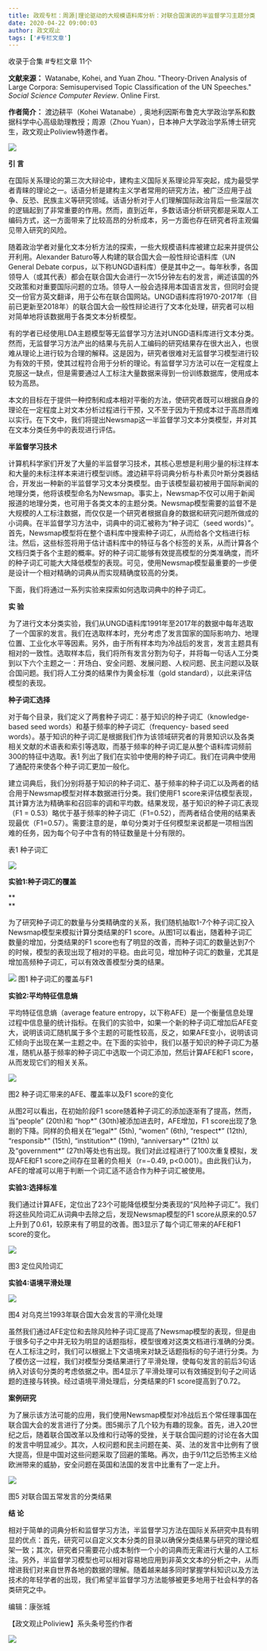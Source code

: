 ```yaml
---
title: 政观专栏：周源|理论驱动的大规模语料库分析：对联合国演说的半监督学习主题分类
date: 2020-04-22 09:00:03
author: 政文观止
tags: ['#专栏文章']
---
```



收录于合集 #专栏文章 11个

**文献来源：** Watanabe, Kohei, and Yuan Zhou. "Theory-Driven Analysis of Large
Corpora: Semisupervised Topic Classification of the UN Speeches." _Social
Science Computer Review_. Online First.

  

**作者简介：** 渡边耕平（Kohei Watanabe）, 奥地利因斯布鲁克大学政治学系和数据科学中心高级助理教授；周源（Zhou
Yuan），日本神户大学政治学系博士研究生，政文观止Poliview特邀作者。

  

![](/images/313/2.png)

  

  
  

  

  

  
 **引 言**  

在国际关系理论的第三次大辩论中，建构主义国际关系理论异军突起，成为最受学者青睐的理论之一。话语分析是建构主义学者常用的研究方法，被广泛应用于战争、反恐、民族主义等研究领域。话语分析对于人们理解国际政治背后一些深层次的逻辑起到了非常重要的作用。然而，直到近年，多数话语分析研究都是采取人工编码方式，这一方面带来了比较高昂的分析成本，另一方面也存在研究者将主观偏见带入研究的风险。  

  

随着政治学者对量化文本分析方法的探索，一些大规模语料库被建立起来并提供公开利用。Alexander Baturo等人构建的联合国大会一般性辩论语料库（UN
General Debate
corpus，以下称UNGD语料库）便是其中之一。每年秋季，各国领导人（或其代表）都会在联合国大会进行一次15分钟左右的发言，阐述该国的外交政策和对重要国际问题的立场。领导人一般会选择用本国语言发言，但同时会提交一份官方英文翻译，用于公布在联合国网站。UNGD语料库将1970-2017年（目前已更新至2018年）的联合国大会一般性辩论进行了文本化处理，研究者可以相对简单地将该数据用于各类文本分析模型。

  

有的学者已经使用LDA主题模型等无监督学习方法对UNGD语料库进行文本分类。然而，无监督学习方法产出的结果与先前人工编码的研究结果存在很大出入，也很难从理论上进行较为合理的解释。这是因为，研究者很难对无监督学习模型进行较为有效的干预，使其过程符合用于分析的理论。有监督学习方法可以在一定程度上克服这一缺点，但是需要通过人工标注大量数据来得到一份训练数据库，使用成本较为高昂。

  

本文的目标在于提供一种控制和成本相对平衡的方法，使研究者既可以根据自身的理论在一定程度上对文本分析过程进行干预，又不至于因为干预成本过于高昂而难以实行。在下文中，我们将提出Newsmap这一半监督学习文本分类模型，并对其在文本分类任务中的表现进行评估。

  

  

 **半监督学习技术**

  

计算机科学家们开发了大量的半监督学习技术，其核心思想是利用少量的标注样本和大量的未标注样本来进行模型训练。渡边耕平将词典分析与朴素贝叶斯分类器结合，开发出一种新的半监督学习文本分类模型。由于该模型最初被用于国际新闻的地理分类，他将该模型命名为Newsmap。事实上，Newsmap不仅可以用于新闻报道的地理分类，也可用于各类文本的主题分类。Newsmap模型需要的监督不是大规模的人工标注数据，而仅仅是一个研究者根据自身的数据和研究问题所做成的小词典。在半监督学习方法中，词典中的词汇被称为“种子词汇（seed
words）”。首先，Newsmap模型将在整个语料库中搜索种子词汇，从而给各个文档进行标注。然后，这些标签将用于估计语料库中的特征与各个标签的关系，从而计算各个文档归类于各个主题的概率。好的种子词汇能够有效提高模型的分类准确度，而坏的种子词汇可能大大降低模型的表现。可见，使用Newsmap模型最重要的一步便是设计一个相对精确的词典从而实现精确度较高的分类。

  

下面，我们将通过一系列实验来探索如何选取词典中的种子词汇。

  

  

 **实 验**

  

为了进行文本分类实验，我们从UNGD语料库1991年至2017年的数据中每年选取了一个国家的发言。我们在选取样本时，充分考虑了发言国家的国际影响力、地理位置、工业化水平等因素。另外，由于所有样本均为冷战后的发言，发言主题具有相对的一致性。选取样本后，我们将所有发言分割为句子，并将每一句话人工分类到以下六个主题之一：开场白、安全问题、发展问题、人权问题、民主问题以及联合国问题。我们将人工分类的结果作为黄金标准（gold
standard），以此来评估模型的表现。

  

 **种子词汇选择**

  

对于每个目录，我们定义了两套种子词汇：基于知识的种子词汇（knowledge-based seed words）和基于频率的种子词汇（frequency-
based seed
words）。基于知识的种子词汇是根据我们作为该领域研究者的背景知识以及各类相关文献的术语表和索引等选取，而基于频率的种子词汇是从整个语料库词频前300的特征中选取。表1
列出了我们在实验中使用的种子词汇。我们在词典中使用了通配符来使各个种子词汇更加一般化。

  

建立词典后，我们分别将基于知识的种子词汇、基于频率的种子词汇以及两者的结合用于Newsmap模型对样本数据进行分类。我们使用F1
score来评估模型表现，其计算方法为精确率和召回率的调和平均数。结果发现，基于知识的种子词汇表现（F1 =
0.53）略优于基于频率的种子词汇（F1=0.52），而两者结合使用的结果表现最优（F1=0.57）。需要注意的是，单句分类对于任何模型来说都是一项相当困难的任务，因为每个句子中含有的特征数量是十分有限的。

  

表1 种子词汇

![](/images/313/3.jpeg)

  

 **实验1:种子词汇的覆盖**  

 **  
**

为了研究种子词汇的数量与分类精确度的关系，我们随机抽取1-7个种子词汇投入Newsmap模型来模拟计算分类结果的F1
score。从图1可以看出，随着种子词汇数量的增加，分类结果的F1
score也有了明显的改善，而种子词汇的数量达到7个的时候，模型的表现出现了相对的平稳。由此可见，增加种子词汇的数量，尤其是增加高频种子词汇，可以有效改善模型分类的结果。  

![](/images/313/4.jpeg) 图1 种子词汇的覆盖与F1

  

 **实验2:平均特征信息熵**

  

平均特征信息熵（average feature
entropy，以下称AFE）是一个衡量信息处理过程中信息量的统计指标。在我们的实验中，如果一个新的种子词汇增加后AFE变大，说明该词汇随机属于多个主题的可能性较高，反之，如果AFE变小，说明该词汇倾向于出现在某一主题之中。在下面的实验中，我们以基于知识的种子词汇为基准，随机从基于频率的种子词汇中选取一个词汇添加，然后计算AFE和F1
score，从而发现它们的相关关系。

![](/images/313/5.jpeg)

图2 种子词汇带来的AFE、覆盖率以及F1 score的变化

  

从图2可以看出，在初始阶段F1 score随着种子词汇的添加逐渐有了提高，然而，当“people” (20th)和 “hop*”
(30th)被添加进去时，AFE增加，F1 score出现了急剧的下降。同样的负相关在“legal*” (5th), “women” (6th),
“respect*” (12th), “responsib*” (15th), “institution*” (19th), “anniversary*”
(21th) 以及“government*” (27th)等处也有出现。我们对此过程进行了100次重复模拟，发现AFE和F1
score之间存在显著的负相关（r=­−0.49, p<0.001）。由此我们认为，AFE的增减可以用于判断一个词汇适不适合作为种子词汇被使用。

  

 **实验3:选择标准**

  

我们通过计算AFE，定位出了23个可能降低模型分类表现的“风险种子词汇”。我们将这些风险词汇从词典中去除之后，发现Newsmap模型的F1
score从原来的0.57上升到了0.61，较原来有了明显的改善。图3显示了每个词汇带来的AFE和F1 score的变化。

![](/images/313/6.jpeg)

图3 定位风险词汇

  

 **实验4:语境平滑处理**

![](/images/313/7.jpeg)

图4 对乌克兰1993年联合国大会发言的平滑化处理

  

虽然我们通过AFE定位和去除风险种子词汇提高了Newsmap模型的表现，但是由于很多句子之中并无较为明显的话题指标，模型很难对这类文档进行准确的分类。在人工标注之时，我们可以根据上下文语境来对缺乏话题指标的句子进行分类。为了模仿这一过程，我们对模型分类结果进行了平滑处理，使每句发言的前后3句话纳入对该句分类的考虑依据之中。图4显示了平滑处理可以有效捕捉到句子之间话题的连接与转换。经过语境平滑处理后，分类结果的F1
score提高到了0.72。

  

  

 **案例研究**

  

为了展示该方法可能的应用，我们使用Newsmap模型对冷战后五个常任理事国在联合国大会的发言进行了分类。图5揭示了几个较为有趣的现象。首先，进入20世纪之后，随着联合国改革以及维和行动等的受挫，关于联合国问题的讨论在各大国的发言中明显减少。其次，人权问题和民主问题在美、英、法的发言中比例有了很大提高，但是中国对这些问题采取了回避的策略。再次，由于9/11之后恐怖主义给欧洲带来的威胁，安全问题在英国和法国的发言中比重有了一定上升。  

![](/images/313/8.jpeg)

图5 对联合国五常发言的分类结果

  
  

 **结 论**

  

相对于简单的词典分析和监督学习方法，半监督学习方法在国际关系研究中具有明显的优点：首先，研究可以自定义文本分类的目录以确保分类结果与研究的理论框架一致；其次，研究者只需要花小成本制作一个小的词典而无需进行大量的人工标注。另外，半监督学习模型也可以相对容易地应用到非英文文本的分析之中，从而增进我们对来自世界各地的数据的理解。随着越来越多同时掌握学科知识以及方法技术的年轻学者的出现，我们希望半监督学习方法能够被更多地用于社会科学的各类研究之中。

  

编辑：康张城

【政文观止Poliview】系头条号签约作者

  

![](/images/313/9.jpeg)

  


